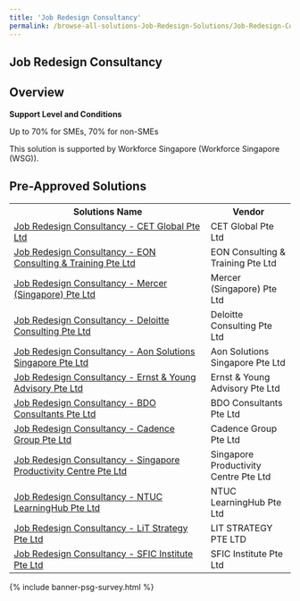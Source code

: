 ```yaml
---
title: 'Job Redesign Consultancy'
permalink: /browse-all-solutions-Job-Redesign-Solutions/Job-Redesign-Consultancy
---
```


## Job Redesign Consultancy
## Overview

**Support Level and Conditions**

Up to 70% for SMEs, 70% for non-SMEs

This solution is supported by Workforce Singapore (Workforce Singapore (WSG)).

## Pre-Approved Solutions

<table>
<tr>
<th style='width: auto;'><b>Solutions Name</b></th>
<th style='width: 30%;'><b>Vendor</b></th>
</tr>
<tr>
<td><a href='/productivity-solutions-grant/solutionrepo/solution1730' target='_blank'>Job Redesign Consultancy - CET Global Pte Ltd </a><br></td>
<td>CET Global Pte Ltd </td>
</tr>
<tr>
<td><a href='/productivity-solutions-grant/solutionrepo/solution1731' target='_blank'>Job Redesign Consultancy - EON Consulting & Training Pte Ltd</a><br></td>
<td>EON Consulting & Training Pte Ltd</td>
</tr>
<tr>
<td><a href='/productivity-solutions-grant/solutionrepo/solution1829' target='_blank'>Job Redesign Consultancy - Mercer (Singapore) Pte Ltd</a><br></td>
<td>Mercer (Singapore) Pte Ltd</td>
</tr>
<tr>
<td><a href='/productivity-solutions-grant/solutionrepo/solution1830' target='_blank'>Job Redesign Consultancy - Deloitte Consulting Pte Ltd</a><br></td>
<td>Deloitte Consulting Pte Ltd</td>
</tr>
<tr>
<td><a href='/productivity-solutions-grant/solutionrepo/solution1831' target='_blank'>Job Redesign Consultancy - Aon Solutions Singapore Pte Ltd</a><br></td>
<td>Aon Solutions Singapore Pte Ltd</td>
</tr>
<tr>
<td><a href='/productivity-solutions-grant/solutionrepo/solution1832' target='_blank'>Job Redesign Consultancy - Ernst & Young Advisory Pte Ltd</a><br></td>
<td>Ernst & Young Advisory Pte Ltd </td>
</tr>
<tr>
<td><a href='/productivity-solutions-grant/solutionrepo/solution3511' target='_blank'>Job Redesign Consultancy - BDO Consultants Pte Ltd</a><br></td>
<td>BDO Consultants Pte Ltd</td>
</tr>
<tr>
<td><a href='/productivity-solutions-grant/solutionrepo/solution3512' target='_blank'>Job Redesign Consultancy - Cadence Group Pte Ltd</a><br></td>
<td>Cadence Group Pte Ltd</td>
</tr>
<tr>
<td><a href='/productivity-solutions-grant/solutionrepo/solution3513' target='_blank'>Job Redesign Consultancy - Singapore Productivity Centre Pte Ltd</a><br></td>
<td>Singapore Productivity Centre Pte Ltd</td>
</tr>
<tr>
<td><a href='/productivity-solutions-grant/solutionrepo/solution3514' target='_blank'>Job Redesign Consultancy - NTUC LearningHub Pte Ltd</a><br></td>
<td>NTUC LearningHub Pte Ltd</td>
</tr>
<tr>
<td><a href='/productivity-solutions-grant/solutionrepo/solution3515' target='_blank'>Job Redesign Consultancy - LiT Strategy Pte Ltd</a><br></td>
<td>LIT STRATEGY PTE LTD</td>
</tr>
<tr>
<td><a href='/productivity-solutions-grant/solutionrepo/solution3516' target='_blank'>Job Redesign Consultancy - SFIC Institute Pte Ltd</a><br></td>
<td>SFIC Institute Pte Ltd</td>
</tr>
</table>

{% include banner-psg-survey.html %}
